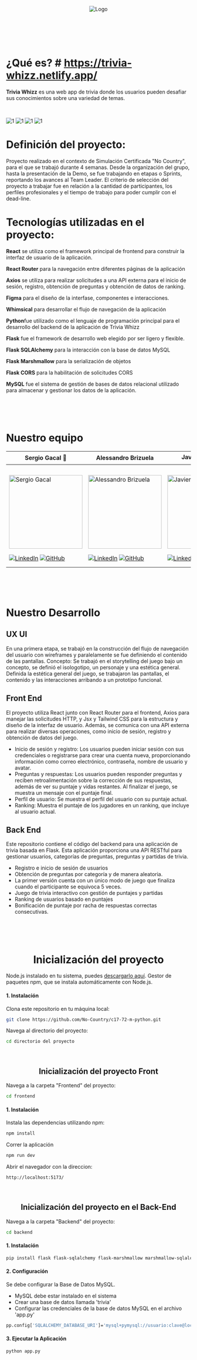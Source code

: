 <p align="center"><img src="frontend/assets/logo.png" alt="Logo"></p>
<br><br><br><br>

# ¿Qué es?  # https://trivia-whizz.netlify.app/

<p><strong>Trivia Whizz</strong> es una web app de trivia donde los usuarios pueden desafiar sus conocimientos sobre una variedad de temas.</p>

<br>

![1](frontend/assets/Mockup1.png)
![1](frontend/assets/Mockup2.png)
![1](frontend/assets/Mockup3.png)
![1](frontend/assets/Mockup4.png)



# Definición del proyecto:
Proyecto realizado en el contexto de Simulación Certificada "No Country", para el que se trabajó durante 4 semanas. Desde la organización del grupo, hasta la presentación de la Demo, se fue trabajando en etapas o Sprints, reportando los avances al Team Leader. El criterio de selección del proyecto a trabajar fue en relación a la cantidad de participantes, los perfiles profesionales y el tiempo de trabajo para poder cumplir con el dead-line.

# Tecnologías utilizadas en el proyecto:

<p><strong>React</strong> se utiliza como el framework principal de frontend para construir la interfaz de usuario de la aplicación.</p>
<p><strong>React Router</strong> para la navegación entre diferentes páginas de la aplicación</p>
<p><strong>Axios</strong> se utiliza para realizar solicitudes a una API externa para el inicio de sesión, registro, obtención de preguntas y obtención de datos de ranking.</p>
<p><strong>Figma</strong> para el diseño de la interfase, componentes e interacciones.</p>
<p><strong>Whimsical</strong> para desarrollar el flujo de navegación de la aplicación</p>
<p><strong>Python</strong>fue utilizado como el lenguaje de programación principal para el desarrollo del backend de la aplicación de Trivia Whizz  </p> 
<p><strong>Flask</strong> fue el framework de desarrollo web elegido por ser ligero y flexible. </p> 
<p><strong>Flask SQLAlchemy</strong> para la interacción con la base de datos MySQL </p> 
<p><strong>Flask Marshmallow</strong> para la serialización de objetos </p> 
<p><strong>Flask CORS</strong> para la habilitación de solicitudes CORS </p> 
<p><strong>MySQL</strong> fue el sistema de gestión de bases de datos relacional utilizado para almacenar y gestionar los datos de la aplicación. </p> 

    
<br><br><br>
<h1>Nuestro equipo </h1>


| Sergio Gacal 🚀 | Alessandro Brizuela | Javier Borjas 💻 | Paula Lorca 🎨 |
|---|---|---|---|
| <p><img src="https://avatars.githubusercontent.com/u/130688160?s=400&u=4c249b38781bbeb037a8f191c0bf4ceb4166d4fd&v=4" alt="Sergio Gacal" width="200" height="200"></p>  [![LinkedIn](https://img.shields.io/badge/LinkedIn-Perfil-blue?style=flat&logo=linkedin)](https://www.linkedin.com/in/sergiogacal/) [![GitHub](https://img.shields.io/badge/GitHub-Perfil-blue?style=flat&logo=github)](https://github.com/SergioGacal) | <p><img src="https://media.licdn.com/dms/image/D4D03AQFF6Xs2Sl7loQ/profile-displayphoto-shrink_400_400/0/1710551588567?e=1719446400&v=beta&t=Ko5j00_dxPMg7lc21PLQgnMGZGgp5s45unuFo46fJMw" alt="Alessandro Brizuela" width="200" height="200"></p> [![LinkedIn](https://img.shields.io/badge/LinkedIn-Perfil-blue?style=flat&logo=linkedin)](https://www.linkedin.com/in/alessandro-brizuela-364a91272/) [![GitHub](https://img.shields.io/badge/GitHub-Perfil-blue?style=flat&logo=github)](https://github.com/Ale0602) | <p><img src="https://avatars.githubusercontent.com/u/108706744?v=4" alt="Javier Borjas" width="200" height="200"></p> [![LinkedIn](https://img.shields.io/badge/LinkedIn-Perfil-blue?style=flat&logo=linkedin)](https://www.linkedin.com/in/javier-borjas-179059252/) [![GitHub](https://img.shields.io/badge/GitHub-Perfil-blue?style=flat&logo=github)](https://github.com/javier-tecla) | <p><img src="https://mir-s3-cdn-cf.behance.net/user/115/9853804013857.6158e7a467dda.jpg" alt="Paula Lorca" width="200" height="200"></p> [![LinkedIn](https://img.shields.io/badge/LinkedIn-Perfil-blue?style=flat&logo=linkedin)](https://www.linkedin.com/in/paula-lorca/) [![Behance Profile](https://img.shields.io/badge/Behance-Perfil-blue?style=flat&logo=behance)](https://www.behance.net/paulalorca) |


<br><br><br>

<h1>Nuestro Desarrollo</h1>
 
## UX UI 

En una primera etapa, se trabajó en la construcción del flujo de navegación del usuario con wireframes y paralelamente se fue definiendo el contenido de las pantallas.
Concepto: Se trabajó en el storytelling del juego bajo un concepto, se definió el isologotipo, un personaje y una estética general.
Definida la estética general del juego, se trabajaron las pantallas, el contenido y las interacciones arribando a un prototipo funcional.


## Front End 

El proyecto utiliza React junto con React Router para el frontend, Axios para manejar las solicitudes HTTP, y Jsx y Tailwind CSS para la estructura y diseño de la interfaz de usuario. Además, se comunica con una API externa para realizar diversas operaciones, como inicio de sesión, registro y obtención de datos del juego.
- Inicio de sesión y registro: Los usuarios pueden iniciar sesión con sus credenciales o registrarse para crear una cuenta nueva, proporcionando información como correo electrónico, contraseña, nombre de usuario y avatar.
- Preguntas y respuestas: Los usuarios pueden responder preguntas y reciben retroalimentación sobre la corrección de sus respuestas, además de ver su puntaje y vidas restantes. Al finalizar el juego, se muestra un mensaje con el puntaje final.
- Perfil de usuario: Se muestra el perfil del usuario con su puntaje actual.
- Ranking: Muestra el puntaje de los jugadores en un ranking, que incluye al usuario actual.


## Back End

Este repositorio contiene el código del backend para una aplicación de trivia basada en Flask. Esta aplicación proporciona una API RESTful para gestionar usuarios, categorías de preguntas, preguntas y partidas de trivia.
- Registro e inicio de sesión de usuarios
- Obtención de preguntas por categoría y de manera aleatoria.
- La primer versión cuenta con un único modo de juego que finaliza cuando el participante se equivoca 5 veces.
- Juego de trivia interactivo con gestión de puntajes y partidas
- Ranking de usuarios basado en puntajes
- Bonificación de puntaje por racha de respuestas correctas consecutivas.

<br><br><br>

<h1 align="center"> 
  Inicialización del proyecto
</h1>

Node.js instalado en tu sistema, puedes [descargarlo aquí](https://nodejs.org/en).
Gestor de paquetes npm, que se instala automáticamente con Node.js.


#### 1. Instalación

Clona este repositorio en tu máquina local:
```bash
git clone https://github.com/No-Country/c17-72-m-python.git
```

Navega al directorio del proyecto:
```bash
cd directorio del proyecto
```



</br>

<h2 align="center"> 
  Inicialización del proyecto Front
</h2>

Navega a la carpeta "Frontend" del proyecto:
```bash
cd frontend
```

#### 1. Instalación

Instala las dependencias utilizando npm:
```bash
npm install
```
Correr la aplicación
```bash
npm run dev
```
Abrir el navegador con la direccion:
```bash
http://localhost:5173/
```

</br>

<h2 align="center"> 
Inicialización del proyecto en el Back-End
</h2>

Navega a la carpeta "Backend" del proyecto:
```bash
cd backend
```

#### 1. Instalación

```bash
pip install flask flask-sqlalchemy flask-marshmallow marshmallow-sqlalchemy pymysql -U flask-cors
```
#### 2. Configuración

Se debe configurar la Base de Datos MySQL. 
- MySQL debe estar instalado en el sistema
- Crear una base de datos llamada 'trivia'
- Configurar las credenciales de la base de datos MySQL en el archivo 'app.py'


```bash
pp.config['SQLALCHEMY_DATABASE_URI']='mysql+pymysql://usuario:clave@localhost/trivia'
```

#### 3. Ejecutar la Aplicación


```bash
python app.py
```
